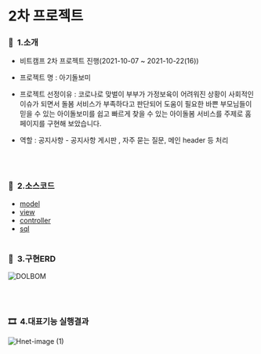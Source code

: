 # 2차 프로젝트
### 👋  &nbsp;1.소개
   - 비트캠프 2차 프로젝트 진행(2021-10-07 ~ 2021-10-22(16))
   - 프로젝트 명 : 아기돌보미
   - 프로젝트 선정이유 : 코로나로 맞벌이 부부가 가정보육이 어려워진 상황이 사회적인 이슈가 되면서 돌봄 서비스가 부족하다고 판단되어 도움이 필요한 바쁜 부모님들이 믿을 수 있는 아이돌보미를 쉽고 빠르게 찾을 수 있는 아이돌봄 서비스를 주제로 홈페이지를 구현해 보았습니다. 

   - 역할 :  공지사항 - 공지사항 게시판 , 자주 묻는 질문, 메인 header 등 처리 <br>

<br><br>               
### 📖 &nbsp;2.소스코드
  * [model](/2ndNotice/src/com/bc/model/vo/)
  * [view](/2ndNotice/WebContent/)
  * [controller](/2ndNotice/src/com/bc/)
  * [sql](/2ndNotice/sql/)
<br><br>
### 💾 &nbsp;3.구현ERD
![DOLBOM](https://user-images.githubusercontent.com/68181461/145972673-a65b8c7b-7ae6-49b2-a5c4-bf3b247b65b1.png)

<br><br>
### 🎞 &nbsp;4.대표기능 실행결과

![Hnet-image (1)](https://user-images.githubusercontent.com/68181461/138591677-3eeadae3-8d96-457e-9699-6e1d6038a004.gif)

